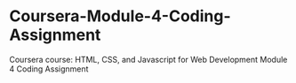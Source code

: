 # Coursera-Module-4-Coding-Assignment
Coursera course: HTML, CSS, and Javascript for Web Development Module 4 Coding Assignment
